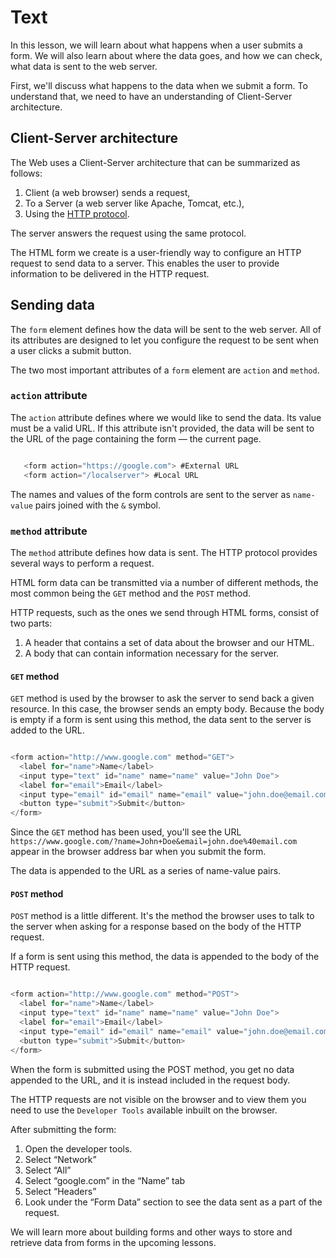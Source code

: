 # Text

In this lesson, we will learn about what happens when a user submits a form. We will also learn about where the data goes, and how we can check, what data is sent to the web server.

First, we'll discuss what happens to the data when we submit a form. To understand that, we need to have an understanding of Client-Server architecture.

## Client-Server architecture

The Web uses a Client-Server architecture that can be summarized as follows:

1. Client (a web browser) sends a request,
2. To a Server (a web server like Apache, Tomcat, etc.),
3. Using the [HTTP protocol](https://developer.mozilla.org/en-US/docs/Web/HTTP).

The server answers the request using the same protocol.

The HTML form we create is a user-friendly way to configure an HTTP request to send data to a server. This enables the user to provide information to be delivered in the HTTP request.

## Sending data

The `form` element defines how the data will be sent to the web server. All of its attributes are designed to let you configure the request to be sent when a user clicks a submit button.

The two most important attributes of a `form` element are `action` and `method`.

### `action` attribute

The `action` attribute defines where we would like to send the data. Its value must be a valid URL. If this attribute isn't provided, the data will be sent to the URL of the page containing the form — the current page.

```js

   <form action="https://google.com"> #External URL
   <form action="/localserver"> #Local URL

```

The names and values of the form controls are sent to the server as `name-value` pairs joined with the `&` symbol.

### `method` attribute

The `method` attribute defines how data is sent. The HTTP protocol provides several ways to perform a request.

HTML form data can be transmitted via a number of different methods, the most common being the `GET` method and the `POST` method.

HTTP requests, such as the ones we send through HTML forms, consist of two parts:

1. A header that contains a set of data about the browser and our HTML.
2. A body that can contain information necessary for the server.

#### `GET` method

`GET` method is used by the browser to ask the server to send back a given resource. In this case, the browser sends an empty body. Because the body is empty if a form is sent using this method, the data sent to the server is added to the URL.

```js

<form action="http://www.google.com" method="GET">
  <label for="name">Name</label>
  <input type="text" id="name" name="name" value="John Doe">
  <label for="email">Email</label>
  <input type="email" id="email" name="email" value="john.doe@email.com">
  <button type="submit">Submit</button>
</form>

```

Since the `GET` method has been used, you'll see the URL `https://www.google.com/?name=John+Doe&email=john.doe%40email.com` appear in the browser address bar when you submit the form.

The data is appended to the URL as a series of name-value pairs.

#### `POST` method

`POST` method is a little different. It's the method the browser uses to talk to the server when asking for a response based on the body of the HTTP request.

If a form is sent using this method, the data is appended to the body of the HTTP request.

```js

<form action="http://www.google.com" method="POST">
  <label for="name">Name</label>
  <input type="text" id="name" name="name" value="John Doe">
  <label for="email">Email</label>
  <input type="email" id="email" name="email" value="john.doe@email.com">
  <button type="submit">Submit</button>
</form>

```

When the form is submitted using the POST method, you get no data appended to the URL, and it is instead included in the request body.

The HTTP requests are not visible on the browser and to view them you need to use the `Developer Tools` available inbuilt on the browser.

After submitting the form:

1. Open the developer tools.
2. Select “Network”
3. Select “All”
4. Select “google.com” in the “Name” tab
5. Select “Headers”
6. Look under the “Form Data” section to see the data sent as a part of the request.

We will learn more about building forms and other ways to store and retrieve data from forms in the upcoming lessons.
